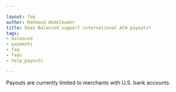 ```yaml
---

layout: faq
author: Mahmoud Abdelkader
title: Does Balanced support international ACH payouts? 
tags:
- balanced
- payments
- faq
- fees
- help_payouts

---
```


Payouts are currently limited to merchants with U.S. bank accounts.
